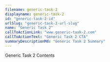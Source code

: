 ```yaml
---
filename: generic-task-2
displayname: generic-task-2
id: "generic-task-2-id"
urlSlug: "generic-task-2-url-slug"
name: "Generic Task 2"
callToActionLink: "www.generic-task-2.com"
callToActionText: "Generic Task 2 CTA"
summaryDescriptionMd: "Generic Task 2 Summary"
---
```


Generic Task 2 Contents
